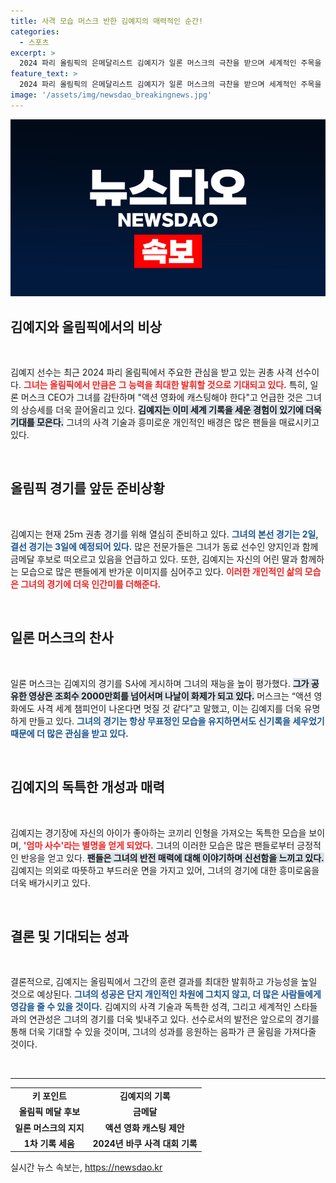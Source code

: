```yaml
---
title: 사격 모습 머스크 반한 김예지의 매력적인 순간!
categories:
  - 스포츠
excerpt: >
  2024 파리 올림픽의 은메달리스트 김예지가 일론 머스크의 극찬을 받으며 세계적인 주목을 받고 있다. 액션 영화에 캐스팅해야 한다는 그의 말은 그녀의 매력을 더욱 부각시킨다!
feature_text: >
  2024 파리 올림픽의 은메달리스트 김예지가 일론 머스크의 극찬을 받으며 세계적인 주목을 받고 있다. 액션 영화에 캐스팅해야 한다는 그의 말은 그녀의 매력을 더욱 부각시킨다!
image: '/assets/img/newsdao_breakingnews.jpg'
---
```


<p><img src="/assets/img/newsdao_breakingnews.jpg" alt="bookingtag 속보" /></p>

<h2 data-ke-size="size26">김예지와 올림픽에서의 비상</h2>

<p data-ke-size="size16">&nbsp;</p>

<p>김예지 선수는 최근 2024 파리 올림픽에서 주요한 관심을 받고 있는 권총 사격 선수이다. <b><span style="color: #ee2323;">그녀는 올림픽에서 만큼은 그 능력을 최대한 발휘할 것으로 기대되고 있다.</span></b>  특히, 일론 머스크 CEO가 그녀를 감탄하며 "액션 영화에 캐스팅해야 한다"고 언급한 것은 그녀의 상승세를 더욱 끌어올리고 있다. <b><span style="background-color: #21538527;">김예지는 이미 세계 기록을 세운 경험이 있기에 더욱 기대를 모은다.</span></b> 그녀의 사격 기술과 흥미로운 개인적인 배경은 많은 팬들을 매료시키고 있다. </p>

<p data-ke-size="size16">&nbsp;</p>

<h2 data-ke-size="size26">올림픽 경기를 앞둔 준비상황</h2>

<p data-ke-size="size16">&nbsp;</p>

<p>김예지는 현재 25ｍ 권총 경기를 위해 열심히 준비하고 있다. <b><span style="color: #1a5490;">그녀의 본선 경기는 2일, 결선 경기는 3일에 예정되어 있다.</span></b> 많은 전문가들은 그녀가 동료 선수인 양지인과 함께 금메달 후보로 떠오르고 있음을 언급하고 있다. 또한, 김예지는 자신의 어린 딸과 함께하는 모습으로 많은 팬들에게 반가운 이미지를 심어주고 있다. <b><span style="color: #ee2323;">이러한 개인적인 삶의 모습은 그녀의 경기에 더욱 인간미를 더해준다.</span></b> </p>

<p data-ke-size="size16">&nbsp;</p>

<h2 data-ke-size="size26">일론 머스크의 찬사</h2>

<p data-ke-size="size16">&nbsp;</p>

<p>일론 머스크는 김예지의 경기를 S사에 게시하며 그녀의 재능을 높이 평가했다. <b><span style="background-color: #21538527;">그가 공유한 영상은 조회수 2000만회를 넘어서며 나날이 화제가 되고 있다.</span></b> 머스크는 “액션 영화에도 사격 세계 챔피언이 나온다면 멋질 것 같다”고 말했고, 이는 김예지를 더욱 유명하게 만들고 있다. <b><span style="color: #1a5490;">그녀의 경기는 항상 무표정인 모습을 유지하면서도 신기록을 세우었기 때문에 더 많은 관심을 받고 있다.</span></b></p>

<p data-ke-size="size16">&nbsp;</p>

<h2 data-ke-size="size26">김예지의 독특한 개성과 매력</h2>

<p data-ke-size="size16">&nbsp;</p>

<p>김예지는 경기장에 자신의 아이가 좋아하는 코끼리 인형을 가져오는 독특한 모습을 보이며, <b><span style="color: #ee2323;">'엄마 사수'라는 별명을 얻게 되었다.</span></b> 그녀의 이러한 모습은 많은 팬들로부터 긍정적인 반응을 얻고 있다. <b><span style="background-color: #21538527;">팬들은 그녀의 반전 매력에 대해 이야기하며 신선함을 느끼고 있다.</span></b> 김예지는 의외로 따뜻하고 부드러운 면을 가지고 있어, 그녀의 경기에 대한 흥미로움을 더욱 배가시키고 있다.</p>

<p data-ke-size="size16">&nbsp;</p>

<h2 data-ke-size="size26">결론 및 기대되는 성과</h2>

<p data-ke-size="size16">&nbsp;</p>

<p>결론적으로, 김예지는 올림픽에서 그간의 훈련 결과를 최대한 발휘하고 가능성을 높일 것으로 예상된다. <b><span style="color: #1a5490;">그녀의 성공은 단지 개인적인 차원에 그치지 않고, 더 많은 사람들에게 영감을 줄 수 있을 것이다.</span></b> 김예지의 사격 기술과 독특한 성격, 그리고 세계적인 스타들과의 연관성은 그녀의 경기를 더욱 빛내주고 있다. 선수로서의 발전은 앞으로의 경기를 통해 더욱 기대할 수 있을 것이며, 그녀의 성과를 응원하는 음파가 큰 울림을 가져다줄 것이다.</p>

<p data-ke-size="size16">&nbsp;</p>

<hr>

<table style="width: 100%;">
<tr>
<td style="text-align: center; height: 17px;"><b>키 포인트</b></td>
<td style="text-align: center; height: 17px;"><b>김예지의 기록</b></td>
</tr>
<tr>
<td style="text-align: center; height: 17px;"><b>올림픽 메달 후보</b></td>
<td style="text-align: center; height: 17px;"><b>금메달</b></td>
</tr>
<tr>
<td style="text-align: center; height: 17px;"><b>일론 머스크의 지지</b></td>
<td style="text-align: center; height: 17px;"><b>액션 영화 캐스팅 제안</b></td>
</tr>
<tr>
<td style="text-align: center; height: 17px;"><b>1차 기록 세움</b></td>
<td style="text-align: center; height: 17px;"><b>2024년 바쿠 사격 대회 기록</b></td>
</tr>
</table>
실시간 뉴스 속보는, <a href="https://newsdao.kr" rel="dofollow">https://newsdao.kr</a>


